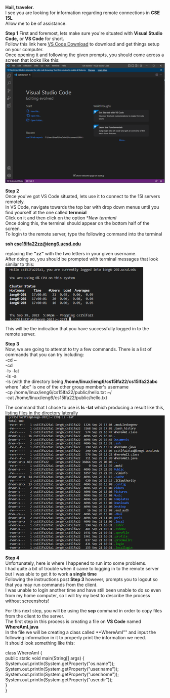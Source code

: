 **Hail, traveler.**  
I see you are looking for information regarding remote connections in **CSE 15L**  
Allow me to be of assistance.  
  
  **Step 1**
First and foremost, lets make sure you're situated with **Visual Studio Code,** or **VS Code** for short.  
Follow this link here [VS Code Download](https://code.visualstudio.com/) to download and get things setup on your computer.  
Once opening it and following the given prompts, you should come across a screen that looks like this:  
![VS Code](VSCodeImage.png)  
  
**Step 2**  
Once you've got VS Code situated, lets use it to connect to the 15l servers remotely.  
In VS Code, navigate towards the top bar with drop down menus until you find yourself at the one called **termnial**  
Click on it and then click on the option **New termianl*  
Once doing this, the terminal should appear on the bottom half of the screen.  
To login to the remote server, type the following command into the terminal  
  
  **ssh cse15lfa22zz@ieng6.ucsd.edu**  
    
replacing the **"zz"** with the two letters in your given username.  
After doing so, you should be prompted with terminal messages that look similar to this:  
![Terminal Post Login](TerminalLogin.png)  
  
This will be the indication that you have successfully logged in to the remote server.  
  
**Step 3**  
Now, we are going to attempt to try a few commands. There is a list of commands that you can try including:  
-cd ~  
-cd  
-ls -lat  
-ls -a  
-ls <directory> (with the directory being **/home/linux/ieng6/cs15lfa22/cs15lfa22abc** where "abc" is one of the other group member's username  
-cp /home/linux/ieng6/cs15lfa22/public/hello.txt ~/  
-cat /home/linux/ieng6/cs15lfa22/public/hello.txt  
    
 The command that I chose to use is **ls -lat** which producing a result like this, listing files in the directory laterally  
  ![First Command](firstCommand.png)  
    
  **Step 4**  
  Unfortunately, here is where I happened to run into some problems.  
  I had quite a bit of trouble when it came to logging in to the remote server but I was able to get it to work **a single time**  
  Following the instructions post **Step 3** however, prompts you to logout so that you may run commands from the client.  
  I was unable to login another time and have still been unable to do so even from my home computer, so I will try my best to describe the process without screenshots!  
    
  For this next step, you will be using the **scp** command in order to copy files from the client to the server.  
  The first step in this process is creating a file on **VS Code** named **WhereAmI.java**  
  In the file we will be creating a class called **WhereAmI"" and input the following information in it to properly print the information we need.  
  It should look something like this:  
    
  class WhereAmI {  
    public static void main(String[] args) {  
      System.out.println(System.getProperty("os.name"));  
      System.out.println(System.getProperty("user.name"));  
      System.out.println(System.getProperty("user.home"));  
      System.out.println(System.getProperty("user.dir"));  
    }  
  }
  
